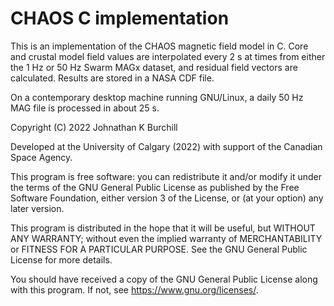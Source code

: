 # CHAOS C implementation

This is an implementation of the CHAOS magnetic field model in C. Core and crustal model field values are interpolated every 2 s at times from either the 1 Hz or 50 Hz Swarm MAGx dataset, and residual field vectors are calculated. Results are stored in a NASA CDF file.

On a contemporary desktop machine running GNU/Linux, a daily 50 Hz MAG file is processed in about 25 s.

Copyright (C) 2022   Johnathan K Burchill

Developed at the University of Calgary (2022) with support of the Canadian Space Agency. 

This program is free software: you can redistribute it and/or modify
it under the terms of the GNU General Public License as published by
the Free Software Foundation, either version 3 of the License, or
(at your option) any later version.

This program is distributed in the hope that it will be useful,
but WITHOUT ANY WARRANTY; without even the implied warranty of
MERCHANTABILITY or FITNESS FOR A PARTICULAR PURPOSE.  See the
GNU General Public License for more details.

You should have received a copy of the GNU General Public License
along with this program.  If not, see <https://www.gnu.org/licenses/>.
